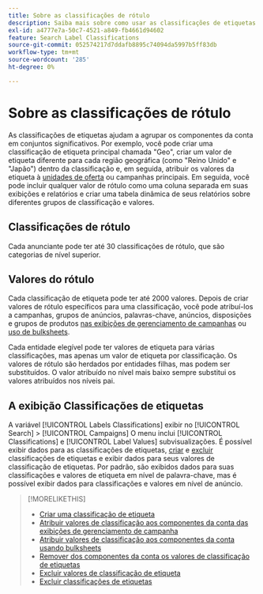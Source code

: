```yaml
---
title: Sobre as classificações de rótulo
description: Saiba mais sobre como usar as classificações de etiquetas para agrupar os componentes da conta.
exl-id: a4777e7a-50c7-4521-a849-fb4661d94602
feature: Search Label Classifications
source-git-commit: 052574217d7ddafb8895c74094da5997b5ff83db
workflow-type: tm+mt
source-wordcount: '285'
ht-degree: 0%

---
```


# Sobre as classificações de rótulo

As classificações de etiquetas ajudam a agrupar os componentes da conta em conjuntos significativos. Por exemplo, você pode criar uma classificação de etiqueta principal chamada &quot;Geo&quot;, criar um valor de etiqueta diferente para cada região geográfica (como &quot;Reino Unido&quot; e &quot;Japão&quot;) dentro da classificação e, em seguida, atribuir os valores da etiqueta à [unidades de oferta](/help/search-social-commerce/glossary.md#a-b) ou campanhas principais. Em seguida, você pode incluir qualquer valor de rótulo como uma coluna separada em suas exibições e relatórios e criar uma tabela dinâmica de seus relatórios sobre diferentes grupos de classificação e valores.

## Classificações de rótulo

Cada anunciante pode ter até 30 classificações de rótulo, que são categorias de nível superior.

## Valores do rótulo

Cada classificação de etiqueta pode ter até 2000 valores. Depois de criar valores de rótulo específicos para uma classificação, você pode atribuí-los a campanhas, grupos de anúncios, palavras-chave, anúncios, disposições e grupos de produtos [nas exibições de gerenciamento de campanhas](classification-values-assign-campaign-management.md) ou [uso de bulksheets](classification-values-assign-bulksheets.md).

Cada entidade elegível pode ter valores de etiqueta para várias classificações, mas apenas um valor de etiqueta por classificação. Os valores de rótulo são herdados por entidades filhas, mas podem ser substituídos. O valor atribuído no nível mais baixo sempre substitui os valores atribuídos nos níveis pai.

## A exibição Classificações de etiquetas

A variável [!UICONTROL Labels Classifications] exibir no [!UICONTROL Search] > [!UICONTROL Campaigns] O menu inclui [!UICONTROL Classifications] e [!UICONTROL Label Values] subvisualizações. É possível exibir dados para as classificações de etiquetas, [criar](classification-create.md) e [excluir](classification-delete.md) classificações de etiquetas e exibir dados para seus valores de classificação de etiquetas. Por padrão, são exibidos dados para suas classificações e valores de etiqueta em nível de palavra-chave, mas é possível exibir dados para classificações e valores em nível de anúncio.

>[!MORELIKETHIS]
>
>* [Criar uma classificação de etiqueta](classification-create.md)
>* [Atribuir valores de classificação aos componentes da conta das exibições de gerenciamento de campanha](classification-values-assign-campaign-management.md)
>* [Atribuir valores de classificação aos componentes da conta usando bulksheets](classification-values-assign-bulksheets.md)
>* [Remover dos componentes da conta os valores de classificação de etiquetas](classification-values-remove.md)
>* [Excluir valores de classificação de etiqueta](classification-values-delete.md)
>* [Excluir classificações de etiquetas](classification-delete.md)
